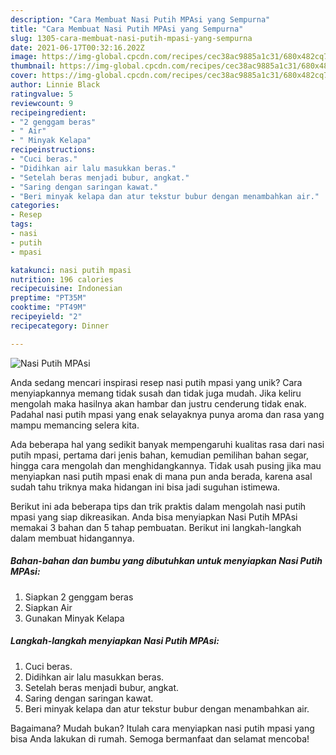 ```yaml
---
description: "Cara Membuat Nasi Putih MPAsi yang Sempurna"
title: "Cara Membuat Nasi Putih MPAsi yang Sempurna"
slug: 1305-cara-membuat-nasi-putih-mpasi-yang-sempurna
date: 2021-06-17T00:32:16.202Z
image: https://img-global.cpcdn.com/recipes/cec38ac9885a1c31/680x482cq70/nasi-putih-mpasi-foto-resep-utama.jpg
thumbnail: https://img-global.cpcdn.com/recipes/cec38ac9885a1c31/680x482cq70/nasi-putih-mpasi-foto-resep-utama.jpg
cover: https://img-global.cpcdn.com/recipes/cec38ac9885a1c31/680x482cq70/nasi-putih-mpasi-foto-resep-utama.jpg
author: Linnie Black
ratingvalue: 5
reviewcount: 9
recipeingredient:
- "2 genggam beras"
- " Air"
- " Minyak Kelapa"
recipeinstructions:
- "Cuci beras."
- "Didihkan air lalu masukkan beras."
- "Setelah beras menjadi bubur, angkat."
- "Saring dengan saringan kawat."
- "Beri minyak kelapa dan atur tekstur bubur dengan menambahkan air."
categories:
- Resep
tags:
- nasi
- putih
- mpasi

katakunci: nasi putih mpasi 
nutrition: 196 calories
recipecuisine: Indonesian
preptime: "PT35M"
cooktime: "PT49M"
recipeyield: "2"
recipecategory: Dinner

---
```



![Nasi Putih MPAsi](https://img-global.cpcdn.com/recipes/cec38ac9885a1c31/680x482cq70/nasi-putih-mpasi-foto-resep-utama.jpg)

Anda sedang mencari inspirasi resep nasi putih mpasi yang unik? Cara menyiapkannya memang tidak susah dan tidak juga mudah. Jika keliru mengolah maka hasilnya akan hambar dan justru cenderung tidak enak. Padahal nasi putih mpasi yang enak selayaknya punya aroma dan rasa yang mampu memancing selera kita.

Ada beberapa hal yang sedikit banyak mempengaruhi kualitas rasa dari nasi putih mpasi, pertama dari jenis bahan, kemudian pemilihan bahan segar, hingga cara mengolah dan menghidangkannya. Tidak usah pusing jika mau menyiapkan nasi putih mpasi enak di mana pun anda berada, karena asal sudah tahu triknya maka hidangan ini bisa jadi suguhan istimewa.




Berikut ini ada beberapa tips dan trik praktis dalam mengolah nasi putih mpasi yang siap dikreasikan. Anda bisa menyiapkan Nasi Putih MPAsi memakai 3 bahan dan 5 tahap pembuatan. Berikut ini langkah-langkah dalam membuat hidangannya.

<!--inarticleads1-->

##### Bahan-bahan dan bumbu yang dibutuhkan untuk menyiapkan Nasi Putih MPAsi:

1. Siapkan 2 genggam beras
1. Siapkan  Air
1. Gunakan  Minyak Kelapa




<!--inarticleads2-->

##### Langkah-langkah menyiapkan Nasi Putih MPAsi:

1. Cuci beras.
1. Didihkan air lalu masukkan beras.
1. Setelah beras menjadi bubur, angkat.
1. Saring dengan saringan kawat.
1. Beri minyak kelapa dan atur tekstur bubur dengan menambahkan air.




Bagaimana? Mudah bukan? Itulah cara menyiapkan nasi putih mpasi yang bisa Anda lakukan di rumah. Semoga bermanfaat dan selamat mencoba!
